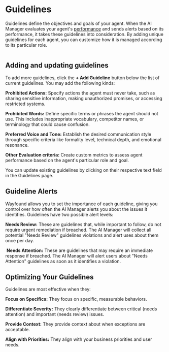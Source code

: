 # Guidelines

Guidelines define the objectives and goals of your agent. When the AI Manager evaluates your agent's [performance](../supervisor/performance.md) and sends alerts based on its performance, it takes these guidelines into consideration. By adding unique guidelines for each agent, you can customize how it is managed according to its particular role.

<figure><img src="../.gitbook/assets/Screenshot 2025-03-10 at 10.49.01 AM.png" alt=""><figcaption></figcaption></figure>

## Adding and updating guidelines

To add more guidelines, click the **+ Add Guideline** button below the list of current guidelines. You may add the following kinds:

<img src="../.gitbook/assets/Screenshot 2025-02-11 at 4.03.20 PM.png" alt="" data-size="line">**Prohibited Actions:** Specify actions the agent must never take, such as sharing sensitive information, making unauthorized promises, or accessing restricted systems.

<img src="../.gitbook/assets/Screenshot 2025-02-11 at 4.03.24 PM.png" alt="" data-size="line">**Prohibited Words:** Define specific terms or phrases the agent should not use. This includes inappropriate vocabulary, competitor names, or terminology that could cause confusion.

<img src="../.gitbook/assets/Screenshot 2025-02-11 at 4.03.28 PM.png" alt="" data-size="line">**Preferred Voice and Tone:** Establish the desired communication style through specific criteria like formality level, technical depth, and emotional resonance.

<img src="../.gitbook/assets/Screenshot 2025-02-11 at 4.03.36 PM.png" alt="" data-size="line">**Other Evaluation criteria:** Create custom metrics to assess agent performance based on the agent's particular role and goal.

You can update existing guidelines by clicking on their respective text field in the Guidelines page.

## Guideline Alerts

Wayfound allows you to set the importance of each guideline, giving you control over how often the AI Manager alerts you about the issues it identifies. Guidelines have two possible alert levels:

&#x20;<img src="../.gitbook/assets/Screenshot 2024-11-18 at 11.22.03 AM.png" alt="" data-size="line">**Needs Review:** These are guidelines that, while important to follow, do not require urgent remediation if breached. The AI Manager will collect all potential "Needs Review" guidelines violations and alert uses about them once per day.

<img src="../.gitbook/assets/Screenshot 2024-11-18 at 11.17.36 AM.png" alt="" data-size="line"> **Needs Attention:** These are guidelines that may require an immediate response if breached. The AI Manager will alert users about "Needs Attention" guidelines as soon as it identifies a violation.

## Optimizing Your Guidelines

Guidelines are most effective when they:

**Focus on Specifics:** They focus on specific, measurable behaviors.

**Differentiate Severity:** They clearly differentiate between critical (needs attention) and important (needs review) issues.

**Provide Context:** They provide context about when exceptions are acceptable.

**Align with Priorities:** They align with your business priorities and user needs.

